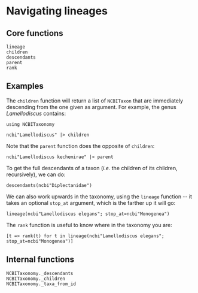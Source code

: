 # Navigating lineages

## Core functions

```@docs
lineage
children
descendants
parent
rank
```

## Examples

The `children` function will return a list of `NCBITaxon` that are immediately
descending from the one given as argument. For example, the genus
*Lamellodiscus* contains:

```@example lineages
using NCBITaxonomy

ncbi"Lamellodiscus" |> children
```

Note that the `parent` function does the opposite of `children`:

```@example lineages
ncbi"Lamellodiscus kechemirae" |> parent
```

To get the full descendants of a taxon (*i.e.* the children of its children,
recursively), we can do:

```@example lineages
descendants(ncbi"Diplectanidae")
```

We can also work upwards in the taxonomy, using the `lineage` function -- it
takes an optional `stop_at` argument, which is the farther up it will go:

```@example lineages
lineage(ncbi"Lamellodiscus elegans"; stop_at=ncbi"Monogenea")
```

The `rank` function is useful to know where in the taxonomy you are:

```@example lineages
[t => rank(t) for t in lineage(ncbi"Lamellodiscus elegans"; stop_at=ncbi"Monogenea")]
```

## Internal functions

```@docs
NCBITaxonomy._descendants
NCBITaxonomy._children
NCBITaxonomy._taxa_from_id
```